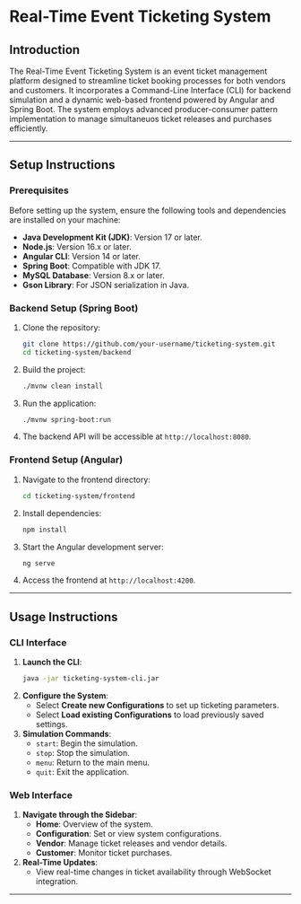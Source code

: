 # Real-Time Event Ticketing System

## Introduction
The Real-Time Event Ticketing System is an event ticket management platform designed to streamline ticket booking processes for both vendors and customers. It incorporates a Command-Line Interface (CLI) for backend simulation and a dynamic web-based frontend powered by Angular and Spring Boot. The system employs advanced producer-consumer pattern implementation to manage simultaneuos ticket releases and purchases efficiently.

---

## Setup Instructions

### Prerequisites
Before setting up the system, ensure the following tools and dependencies are installed on your machine:

- **Java Development Kit (JDK)**: Version 17 or later.
- **Node.js**: Version 16.x or later.
- **Angular CLI**: Version 14 or later.
- **Spring Boot**: Compatible with JDK 17.
- **MySQL Database**: Version 8.x or later.
- **Gson Library**: For JSON serialization in Java.

### Backend Setup (Spring Boot)
1. Clone the repository:
   ```bash
   git clone https://github.com/your-username/ticketing-system.git
   cd ticketing-system/backend
   ```
2. Build the project:
   ```bash
   ./mvnw clean install
   ```
3. Run the application:
   ```bash
   ./mvnw spring-boot:run
   ```
4. The backend API will be accessible at `http://localhost:8080`.

### Frontend Setup (Angular)
1. Navigate to the frontend directory:
   ```bash
   cd ticketing-system/frontend
   ```
2. Install dependencies:
   ```bash
   npm install
   ```
3. Start the Angular development server:
   ```bash
   ng serve
   ```
4. Access the frontend at `http://localhost:4200`.

---

## Usage Instructions

### CLI Interface
1. **Launch the CLI**:
   ```bash
   java -jar ticketing-system-cli.jar
   ```
2. **Configure the System**:
   - Select **Create new Configurations** to set up ticketing parameters.
   - Select **Load existing Configurations** to load previously saved settings.
3. **Simulation Commands**:
   - `start`: Begin the simulation.
   - `stop`: Stop the simulation.
   - `menu`: Return to the main menu.
   - `quit`: Exit the application.

### Web Interface
1. **Navigate through the Sidebar**:
   - **Home**: Overview of the system.
   - **Configuration**: Set or view system configurations.
   - **Vendor**: Manage ticket releases and vendor details.
   - **Customer**: Monitor ticket purchases.
2. **Real-Time Updates**:
   - View real-time changes in ticket availability through WebSocket integration.

---
